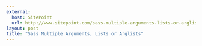 ```yaml
---
external:
  host: SitePoint
  url: http://www.sitepoint.com/sass-multiple-arguments-lists-or-arglist/
layout: post
title: "Sass Multiple Arguments, Lists or Arglists"
---
```

